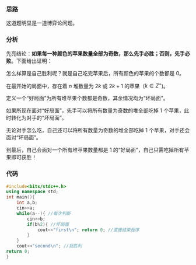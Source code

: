 ### 思路 

这道题明显是一道博弈论问题。

### 分析

先亮结论：**如果每一种颜色的苹果数量全部为奇数，那么先手必胜；否则，先手必败**。下面给出证明：

怎么样算是自己胜利呢？就是自己吃完苹果后，所有颜色的苹果的个数都是 $0$。

在最开始的局面中，存在着 $n$ 堆数量为 $2k$ 或 $2k+1$ 的苹果（$k \in Z^+$)。

定义一个“好局面”为所有堆苹果个数都是奇数，其余情况均为“坏局面”。

如果所现在面对“好局面”，先手可以将所有数量为奇数的堆全部吃掉 $1$ 个苹果，此时转化为对手的“坏局面”。

无论对手怎么吃，自己还可以将所有数量为奇数的堆全部吃掉 $1$ 个苹果，对手还会面对“坏局面”。

到最后，自己会面对一个所有堆苹果数量都是 $1$ 的“好局面”，自己只需吃掉所有苹果即可获胜！

### 代码

```cpp
#include<bits/stdc++.h>
using namespace std; 
int main(){
	int a,b;
	cin>>a;
	while(a--){ //每次判断
		cin>>b;
		if(b%2){ //坏局面
			cout<<"first\n"; return 0; //直接结束程序
		}
	}
	cout<<"second\n"; //我胜利
return 0;	
}
```

